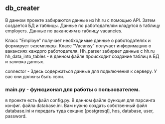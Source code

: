## db_creater
В данном проекте забираются данные из hh.ru с  помощью API.
Затем создается БД и таблицы.
Данные по работодателям кладутся в таблицу employers.
Данные по вакансиям в таблицу vacancies.

Класс "Employe" получает необходимые данные о работодателях и формирует экземпляры.
Класс "Vacansy" получает инфоримацию о вакансиях каждого работодателя.
Hh_parser забирает данные с hh.ru
hh_data_into_tables - в данном файле происходит создание таблиц в БД и заливка данных.

connector - Здесь содержаться данные для подключения к серверу.
У вас они должны быть свои.

### main.py - функционал для работы с пользователем.

в проекте есть файл config.py. В данном файле функция для парсинга конфиг. файла database.ini.
Вам нужно создать собственный файл database.ini и передать туда секцию [postgresql], hos, database, user, password.